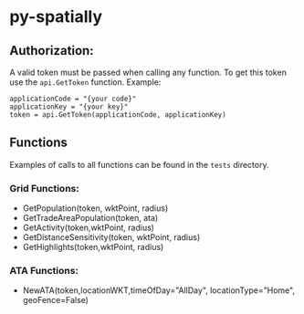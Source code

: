 # py-spatially

## Authorization:
A valid token must be passed when calling any function.  To get this token use the `api.GetToken` function.  Example:
```
applicationCode = "{your code}"
applicationKey = "{your key}"
token = api.GetToken(applicationCode, applicationKey)
```

## Functions
Examples of calls to all functions can be found in the `tests` directory.

### Grid Functions:

 - GetPopulation(token, wktPoint, radius)
 - GetTradeAreaPopulation(token, ata)
 - GetActivity(token,wktPoint, radius)
 - GetDistanceSensitivity(token, wktPoint, radius)
 - GetHighlights(token,wktPoint, radius)

 ### ATA Functions:

  - NewATA(token,locationWKT,timeOfDay="AllDay", locationType="Home", geoFence=False)